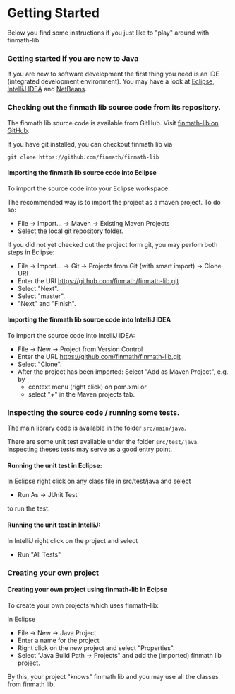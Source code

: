 # Getting Started

Below you find some instructions if you just like to "play" around with finmath-lib

### Getting started if you are new to Java

If you are new to software development the first thing you need is an IDE (integrated development environment).
You may have a look at [Eclipse](http://www.eclipse.org/downloads/), [IntelliJ IDEA](https://www.jetbrains.com/idea/) and [NetBeans](https://netbeans.org).

### Checking out the finmath lib source code from its repository.

The finmath lib source code is available from GitHub.
Visit [finmath-lib on GitHub](https://github.com/finmath/finmath-lib).

If you have git installed, you can checkout finmath lib via

```
git clone https://github.com/finmath/finmath-lib
```
	
####  Importing the finmath lib source code into Eclipse

To import the source code into your Eclipse workspace:

The recommended way is to import the project as a maven project. To do so:

* File -> Import… -> Maven -> Existing Maven Projects
* Select the local git repository folder.

If you did not yet checked out the project form git, you may perfom both steps in Eclipse:

* File -> Import… -> Git -> Projects from Git (with smart import) -> Clone URI
* Enter the URI https://github.com/finmath/finmath-lib.git
* Select "Next".
* Select "master".
* "Next" and "Finish".

####  Importing the finmath lib source code into IntelliJ IDEA

To import the source code into IntelliJ IDEA:

* File -> New -> Project from Version Control
* Enter the URL https://github.com/finmath/finmath-lib.git
* Select "Clone".
* After the project has been imported: Select "Add as Maven Project", e.g. by
  * context menu (right click) on pom.xml or
  * select "+" in the Maven projects tab.

### Inspecting the source code / running some tests.

The main library code is available in the folder `src/main/java`.

There are some unit test available under the folder `src/test/java`. Inspecting theses 
tests may serve as a good entry point.

#### Running the unit test in Eclipse:

In Eclipse right click on any class file in src/test/java and select

* Run As -> JUnit Test

to run the test.

#### Running the unit test in IntelliJ:

In IntelliJ right click on the project and select

* Run "All Tests"

### Creating your own project

#### Creating your own project using finmath-lib in Ecipse

To create your own projects which uses finmath-lib:

In Eclipse

- File -> New -> Java Project
- Enter a name for the project
- Right click on the new project and select "Properties".
- Select "Java Build Path -> Projects" and add the (imported) finmath lib project.

By this, your project "knows" finmath lib and you may use all the classes from finmath lib.

